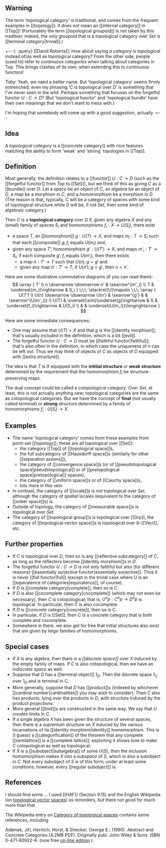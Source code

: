 ## Warning

The term 'topological category' is traditional, and comes from the frequent examples in [[topology]].  It does *not* mean an [[internal category]] in [[Top]]!  (Fortunately the term [[topological groupoid]] is not taken by this tradition; indeed, the only groupoid that is a topological category over $Set$ is [[terminal category|trivial]].)

+-- {: .query}
[[David Roberts]]: How about saying _a category is topological_ instead of/as well as topological category? From the other side, people (used to) refer to _continuous categories_ when talking about categories in Top. This brings clashes of its own, when extending this to continuous functors!

_Toby_:  Yeah, we need a better name.  But 'topological category' seems firmly entrenched; even my phrasing ‘$C$ is topological over $D$' is something that I\'ve never seen in the wild.  Perhaps something that focuses on the forgetful functor $U: C \to D$?  (But 'topological functor' and 'topological bundle' have their own meanings that we don\'t want to mess with.)

I\'m hoping that somebody will come up with a good suggestion, actually.
=--

## Idea

A _topological category_ is a [[concrete category]] with nice features matching the ability to form 'weak' and 'strong' topologies in [[Top]].


## Definition

Most generally, the definition relates to a [[functor]] $U: C \to D$ (such as the [[forgetful functor]] from $Top$ to [[Set]]), but we think of this as giving $C$ as a [[bundle]] over $D$.  Let a _space_ be an object of $C$, an _algebra_ be an object of $D$, a _map_ be a morphism in $C$, and a _homomorphism_ be a morphism in $D$.  (The reason is that, typically, $C$ will be a category of spaces with some kind of topological structure while $D$ will be, if not $Set$, then some kind of algebraic category.)

Then $C$ is a __topological category__ over $D$ if, given any algebra $X$ and any (small) family of spaces $S_i$ and homomorphisms $f_i: X \to U(S_i)$, there exist
*  a space $T$, an [[isomorphism]] $g: U(T) \to X$, and maps $m_i: T \to S_i$ such that each [[composite]] $g ; f_i$ equals $U(m_i)$ and,
*  given any space $T'$, homomorphism $g': U(T') \to X$, and maps $m'_i: T' \to S_i$, if each composite $g' ; f_i$ equals $U(m'_i)$, then there exists
   *  a map $n: T' \to T$ such that $U(n) ; g = g'$ and
   *  given any map $n': T' \to T$, if $U(n') ; g = g'$, then $n = n'$.

Here are some illustrative commutative diagrams (if you can read them):
$$ \array {
T' \\
n \downarrow \downarrow n' & \searrow^{m'_i} \\
T                          & \underset{m_i}\rightarrow & S_i
} \;\;\; \stackrel{U}\mapsto \;\;\; \array {
U(T') \\
U(n) \downarrow \downarrow U(n') & \searrow^{g'}                         &                                  & \searrow^{U(m'_i)} \\
U(T)                             & \overset{\sim}\underset{g}\rightarrow & X                                & \underset{f_i}\rightarrow & U(S_i) \\
                                 &                                       & \underset{U(m_i)}\longrightarrow
} $$


Here are some immediate consequences:
*  One may assume that $U(T) = X$ and that $g$ is the [[identity morphism]]; that\'s usually included in the definition, which is a bit [[evil]].
*  The forgetful functor $U: C \to D$ must be [[faithful functor|faithful]]; that\'s also often in the definition, in which case the uniqueness of $n$ can be left out.  Thus we may think of objects of $C$ as objects of $D$ equipped with [[extra structure]].

The idea is that $T$ is $X$ equipped with the __intitial structure__ or __weak structure__ determined by the requirement that the homomorphism $f_i$ be structure-preserving maps.

The dual concept could be called a _cotopological category_.  Over $Set$, at least, this is not actually anything new; topological categories are the same as cotopological categories.  But we have the concept of __final__ (not usually called _terminal_) or __strong__ structure determined by a family of homomorphisms $f_i: U(S_i) \to X$.


## Examples

*  The name 'topological category' comes from these examples from point-set [[topology]]; these are all topological over [[Set]]:
   *  the category [[Top]] of [[topological space]]s,
   *  the full subcategory of [[Hausdorff space]]s (similarly for other [[separation axioms]]),
   *  the category of [[convergence space]]s (or of [[pseudotopological space|pseudotopological]] or of [[pretopological space|pretopological]] spaces),
   *  the category of [[uniform space]]s or of [[Cauchy space]]s,
   *  lots more in this vein.
*  In contrast, the category of [[locale]]s is *not* topological over $Set$, although the category of *spatial* locales (equivalent to the category of [[sober space]]s) is.
*  Outside of topology, the category of [[measurable space]]s is topological over $Set$.
*  The category of [[topological group]]s is topological over [[Grp]], the category of [[topological vector space]]s is topological over $\mathbb{R}$-[[Vect]], etc.


## Further properties

*  If $C$ is topological over $D$, then so is any [[reflective subcategory]] of $C$, as long as the reflectors become [[identity morphism]]s in $D$.
*  The forgetful functor $U: C \to D$ is not only faithful but also (for different reasons) [[essentially surjective functor|essentially surjective]].  Thus it is never [[full functor|full]] (except in the trivial case where $U$ is an [[equivalence of categories|equivalence]], of course).
*  If $D$ is [[complete category|complete]], then so is $C$.
*  If $D$ is also [[cocomplete category|cocomplete]] (which may not even be necessary), then $C$ is cotopological; that is, $U^op: C^op \to D^op$ is topological.  In particular, then $C$ is also cocomplete.
*  If $D$ is [[concrete category|concrete]], then so is $C$.
*  In particular, if $D$ is [[Set]], then $C$ is a concrete category that is both complete and cocomplete.
*  Somewhere in there, we also get for free that initial structures also exist that are given by *large* families of homomorphisms.


## Special cases

*  If $X$ is any algebra, then there is a _[[discrete space]]_ over $X$ induced by the empty family of maps.  If $C$ is also cotopological, then we have an _indiscrete space_ as well.
*  Suppose that $D$ has a [[terminal object]] $1_D$.  Then the discrete space $1_C$ over $1_D$ and is terminal in $C$.
*  More generally, suppose that $D$ has [[product]]s (indexed by whichever [[cardinal number|cardinalities]] you may wish to consider).  Then $C$ also has products, lying over the products in $D$, with structure induced by the product projections.
*  More general [[limit]]s are constructed in the same way.  We say that $U$ _creates_ limits in $C$.
*  If a single algebra $X$ has been given the structure of several spaces, then there is a _supremum_ structure on $X$ induced by the various incarnations of its [[identity morphism|identity]] homomorphism.  This is (I guess) a [[categorification]] of the theorem that any complete [[semilattice]] is a [[complete lattice]]; exploiting it shows how to make $C$ cotopological as well as topological.
*  If $X$ is a [[subobject|subalgebra]] of some $U(S)$, then the inclusion homomorphism makes $X$ into a _subspace_ of $S$, which is also a subobject in $C$.  Not every subobject of $S$ is of this form; under at least some conditions, however, every [[regular subobject]] is.


## References

I should find some ... I used [[HAF]] (Section 9.15) and the English Wikipedia (on [topological vector spaces](https://secure.wikimedia.org/wikipedia/en/wiki/Topological_vector_space)) as reminders, but there not good for much more than that.

The Wikipedia entry on [Category of topological spaces](http://en.wikipedia.org/wiki/Category_of_topological_spaces) contains some references, including

Adámek, Jiří, Herrlich, Horst, & Strecker, George E.; (1990). Abstract and Concrete Categories (4.2MB PDF). Originally publ. John Wiley & Sons. ISBN 0-471-60922-6. (now free [on-line edition](http://katmat.math.uni-bremen.de/acc) ). 